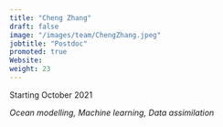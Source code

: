 ```yaml
---
title: "Cheng Zhang"
draft: false
image: "/images/team/ChengZhang.jpeg"
jobtitle: "Postdoc"
promoted: true
Website:  
weight: 23
---
```



Starting October 2021

*Ocean modelling, Machine learning, Data assimilation*


